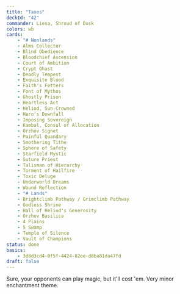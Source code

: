 ```yaml
---
title: "Taxes"
deckId: "42"
commander: Liesa, Shroud of Dusk
colors: wb
cards:
    - "# Nonlands"
    - Alms Collector
    - Blind Obedience
    - Bloodchief Ascension
    - Court of Ambition
    - Crypt Ghast
    - Deadly Tempest
    - Exquisite Blood
    - Faith's Fetters
    - Font of Mythos
    - Ghostly Prison
    - Heartless Act
    - Heliod, Sun-Crowned
    - Hero's Downfall
    - Imposing Sovereign
    - Kambal, Consul of Allocation
    - Orzhov Signet
    - Painful Quandary
    - Smothering Tithe
    - Sphere of Safety
    - Starfield Mystic
    - Suture Priest
    - Talisman of Hierarchy
    - Torment of Hailfire
    - Toxic Deluge
    - Underworld Dreams
    - Wound Reflection
    - "# Lands"
    - Brightclimb Pathway / Grimclimb Pathway
    - Godless Shrine
    - Hall of Heliod's Generosity
    - Orzhov Basilica
    - 4 Plains
    - 5 Swamp
    - Temple of Silence
    - Vault of Champions
status: done
basics:
    - 3d8d3cd4-0f5f-4424-82ee-d8ba81da47fd
draft: false
---
```


Sure, your opponents can play magic, but it'll cost 'em. Very minor enchantment theme.
